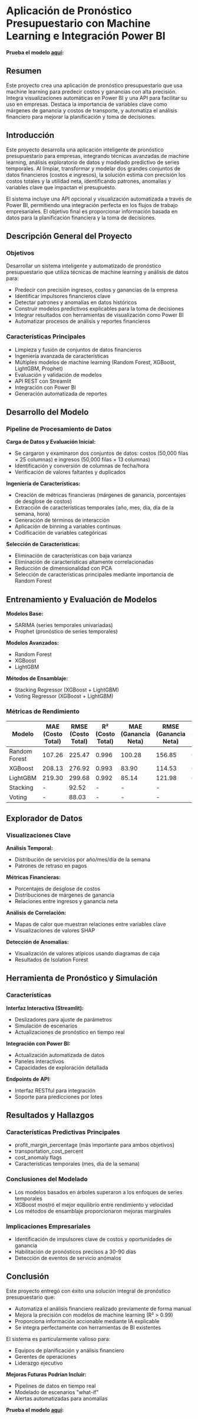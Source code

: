 # Aplicación de Pronóstico Presupuestario con Machine Learning e Integración Power BI

**Prueba el modelo [aquí](https://aplicacion-inteligente-para-el-pronostico-de-presupuesto-empre.streamlit.app/):**

## Resumen
Este proyecto crea una aplicación de pronóstico presupuestario que usa machine learning para predecir costos y ganancias con alta precisión. Integra visualizaciones automáticas en Power BI y una API para facilitar su uso en empresas. Destaca la importancia de variables clave como márgenes de ganancia y costos de transporte, y automatiza el análisis financiero para mejorar la planificación y toma de decisiones.


## Introducción
Este proyecto desarrolla una aplicación inteligente de pronóstico presupuestario para empresas, integrando técnicas avanzadas de machine learning, análisis exploratorio de datos y modelado predictivo de series temporales. Al limpiar, transformar y modelar dos grandes conjuntos de datos financieros (costos e ingresos), la solución estima con precisión los costos totales y la utilidad neta, identificando patrones, anomalías y variables clave que impactan el presupuesto.

El sistema incluye una API opcional y visualización automatizada a través de Power BI, permitiendo una integración perfecta en los flujos de trabajo empresariales. El objetivo final es proporcionar información basada en datos para la planificación financiera y la toma de decisiones.

## Descripción General del Proyecto

### Objetivos
Desarrollar un sistema inteligente y automatizado de pronóstico presupuestario que utiliza técnicas de machine learning y análisis de datos para:

- Predecir con precisión ingresos, costos y ganancias de la empresa
- Identificar impulsores financieros clave
- Detectar patrones y anomalías en datos históricos
- Construir modelos predictivos explicables para la toma de decisiones
- Integrar resultados con herramientas de visualización como Power BI
- Automatizar procesos de análisis y reportes financieros

### Características Principales
- Limpieza y fusión de conjuntos de datos financieros
- Ingeniería avanzada de características
- Múltiples modelos de machine learning (Random Forest, XGBoost, LightGBM, Prophet)
- Evaluación y validación de modelos
- API REST con Streamlit
- Integración con Power BI
- Generación automatizada de reportes

## Desarrollo del Modelo

### Pipeline de Procesamiento de Datos
**Carga de Datos y Evaluación Inicial:**
- Se cargaron y examinaron dos conjuntos de datos: costos (50,000 filas × 25 columnas) e ingresos (50,000 filas × 13 columnas)
- Identificación y conversión de columnas de fecha/hora
- Verificación de valores faltantes y duplicados

**Ingeniería de Características:**
- Creación de métricas financieras (márgenes de ganancia, porcentajes de desglose de costos)
- Extracción de características temporales (año, mes, día, día de la semana, hora)
- Generación de términos de interacción
- Aplicación de binning a variables continuas
- Codificación de variables categóricas

**Selección de Características:**
- Eliminación de características con baja varianza
- Eliminación de características altamente correlacionadas
- Reducción de dimensionalidad con PCA
- Selección de características principales mediante importancia de Random Forest

## Entrenamiento y Evaluación de Modelos

**Modelos Base:**
- SARIMA (series temporales univariadas)
- Prophet (pronóstico de series temporales)

**Modelos Avanzados:**
- Random Forest
- XGBoost
- LightGBM

**Métodos de Ensamblaje:**
- Stacking Regressor (XGBoost + LightGBM)
- Voting Regressor (XGBoost + LightGBM)

### Métricas de Rendimiento

| Modelo          | MAE (Costo Total) | RMSE (Costo Total) | R² (Costo Total) | MAE (Ganancia Neta) | RMSE (Ganancia Neta) | R² (Ganancia Neta) |
|-----------------|-------------------|--------------------|------------------|---------------------|----------------------|--------------------|
| Random Forest   | 107.26            | 225.47             | 0.996            | 100.28              | 156.85               | 0.987              |
| XGBoost         | 208.13            | 276.92             | 0.993            | 83.90               | 114.53               | 0.993              |
| LightGBM        | 219.30            | 299.68             | 0.992            | 85.14               | 121.98               | 0.992              |
| Stacking        | -                 | 92.52              | -                | -                   | -                    | -                  |
| Voting          | -                 | 88.03              | -                | -                   | -                    | -                  |

## Explorador de Datos

### Visualizaciones Clave
**Análisis Temporal:**
- Distribución de servicios por año/mes/día de la semana
- Patrones de retraso en pagos

**Métricas Financieras:**
- Porcentajes de desglose de costos
- Distribuciones de márgenes de ganancia
- Relaciones entre ingresos y ganancia neta

**Análisis de Correlación:**
- Mapas de calor que muestran relaciones entre variables clave
- Visualizaciones de valores SHAP

**Detección de Anomalías:**
- Visualización de valores atípicos usando diagramas de caja
- Resultados de Isolation Forest

## Herramienta de Pronóstico y Simulación

### Características
**Interfaz Interactiva (Streamlit):**
- Deslizadores para ajuste de parámetros
- Simulación de escenarios
- Actualizaciones de pronóstico en tiempo real

**Integración con Power BI:**
- Actualización automatizada de datos
- Paneles interactivos
- Capacidades de exploración detallada

**Endpoints de API:**
- Interfaz RESTful para integración
- Soporte para predicciones por lotes

## Resultados y Hallazgos

### Características Predictivas Principales
- profit_margin_percentage (más importante para ambos objetivos)
- transportation_cost_percent
- cost_anomaly flags
- Características temporales (mes, día de la semana)

### Conclusiones del Modelado
- Los modelos basados en árboles superaron a los enfoques de series temporales
- XGBoost mostró el mejor equilibrio entre rendimiento y velocidad
- Los métodos de ensamblaje proporcionaron mejoras marginales

### Implicaciones Empresariales
- Identificación de impulsores clave de costos y oportunidades de ganancia
- Habilitación de pronósticos precisos a 30-90 días
- Detección de eventos de servicio anómalos

## Conclusión
Este proyecto entregó con éxito una solución integral de pronóstico presupuestario que:

- Automatiza el análisis financiero realizado previamente de forma manual
- Mejora la precisión con modelos de machine learning (R² > 0.99)
- Proporciona información accionable mediante IA explicable
- Se integra perfectamente con herramientas de BI existentes

El sistema es particularmente valioso para:
- Equipos de planificación y análisis financiero
- Gerentes de operaciones
- Liderazgo ejecutivo

**Mejoras Futuras Podrían Incluir:**
- Pipelines de datos en tiempo real
- Modelado de escenarios "what-if"
- Alertas automatizadas para anomalías

**Prueba el modelo [aquí](https://aplicacion-inteligente-para-el-pronostico-de-presupuesto-empre.streamlit.app/):**
